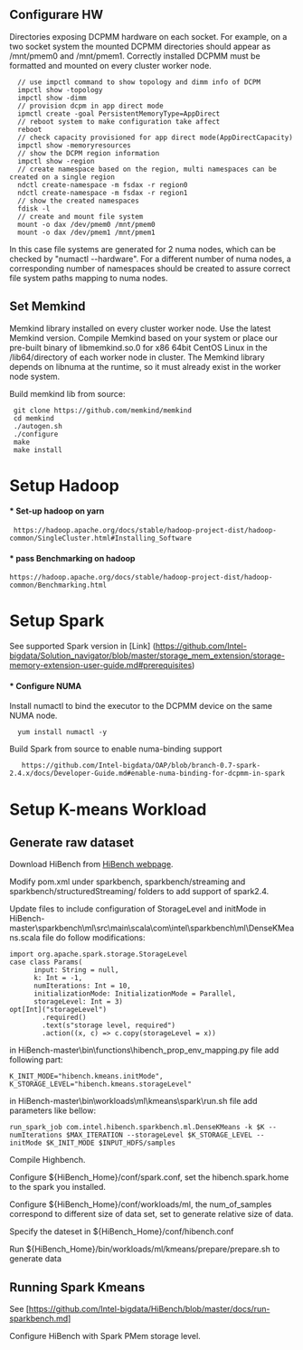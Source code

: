 ## Configurare HW
   Directories exposing DCPMM hardware on each socket. For example, on a two socket system the mounted DCPMM directories should appear as /mnt/pmem0 and /mnt/pmem1. Correctly installed DCPMM must be formatted and mounted on every cluster worker node.
   
      // use impctl command to show topology and dimm info of DCPM
      impctl show -topology
      impctl show -dimm
      // provision dcpm in app direct mode
      ipmctl create -goal PersistentMemoryType=AppDirect
      // reboot system to make configuration take affect
      reboot
      // check capacity provisioned for app direct mode(AppDirectCapacity)
      impctl show -memoryresources
      // show the DCPM region information
      impctl show -region
      // create namespace based on the region, multi namespaces can be created on a single region
      ndctl create-namespace -m fsdax -r region0
      ndctl create-namespace -m fsdax -r region1
      // show the created namespaces
      fdisk -l
      // create and mount file system
      mount -o dax /dev/pmem0 /mnt/pmem0
      mount -o dax /dev/pmem1 /mnt/pmem1
   In this case file systems are generated for 2 numa nodes, which can be checked by "numactl --hardware". For a different number of numa nodes, a corresponding number of namespaces should be created to assure correct file system paths mapping to numa nodes.

## Set Memkind
   Memkind library installed on every cluster worker node. Use the latest Memkind version. Compile Memkind based on your system or place our pre-built binary of libmemkind.so.0 for x86 64bit CentOS Linux in the /lib64/directory of each worker node in cluster. The Memkind library depends on libnuma at the runtime, so it must already exist in the worker node system.
    
Build memkind lib from source:

     git clone https://github.com/memkind/memkind
     cd memkind
     ./autogen.sh
     ./configure
     make
     make install

# Setup Hadoop
#### * Set-up hadoop on yarn 
     https://hadoop.apache.org/docs/stable/hadoop-project-dist/hadoop-common/SingleCluster.html#Installing_Software
#### * pass Benchmarking on hadoop  
    https://hadoop.apache.org/docs/stable/hadoop-project-dist/hadoop-common/Benchmarking.html

# Setup Spark
See supported Spark version in [Link] (https://github.com/Intel-bigdata/Solution_navigator/blob/master/storage_mem_extension/storage-memory-extension-user-guide.md#prerequisites)

#### * Configure  NUMA
Install numactl to bind the executor to the DCPMM device on the same NUMA node.
 
      yum install numactl -y

Build Spark from source to enable numa-binding support

       https://github.com/Intel-bigdata/OAP/blob/branch-0.7-spark-2.4.x/docs/Developer-Guide.md#enable-numa-binding-for-dcpmm-in-spark

# Setup K-means Workload

## Generate raw dataset
Download HiBench from [HiBench webpage](https://github.com/intel-hadoop/HiBench.git).

Modify pom.xml under sparkbench, sparkbench/streaming and sparkbench/structuredStreaming/ folders to add support of spark2.4.

Update files to include configuration of StorageLevel and initMode
in HiBench-master\sparkbench\ml\src\main\scala\com\intel\sparkbench\ml\DenseKMeans.scala file do follow modifications:

    import org.apache.spark.storage.StorageLevel
    case class Params(
          input: String = null,
          k: Int = -1,
          numIterations: Int = 10,
          initializationMode: InitializationMode = Parallel,
          storageLevel: Int = 3)
    opt[Int]("storageLevel")
            .required()
            .text(s"storage level, required")
            .action((x, c) => c.copy(storageLevel = x))

in HiBench-master\bin\functions\hibench_prop_env_mapping.py file add following part:

    K_INIT_MODE="hibench.kmeans.initMode",
    K_STORAGE_LEVEL="hibench.kmeans.storageLevel" 

in HiBench-master\bin\workloads\ml\kmeans\spark\run.sh file add parameters like bellow:

    run_spark_job com.intel.hibench.sparkbench.ml.DenseKMeans -k $K --numIterations $MAX_ITERATION --storageLevel $K_STORAGE_LEVEL --initMode $K_INIT_MODE $INPUT_HDFS/samples
 
Compile Highbench.

Configure ${HiBench_Home}/conf/spark.conf, set the hibench.spark.home to the spark you installed.

Configure ${HiBench_Home}/conf/workloads/ml, the num_of_samples correspond to different size of data set, set to generate relative size of data.
 
Specify the dateset in ${HiBench_Home}/conf/hibench.conf
 
Run ${HiBench_Home}/bin/workloads/ml/kmeans/prepare/prepare.sh to generate data

## Running Spark Kmeans
See [https://github.com/Intel-bigdata/HiBench/blob/master/docs/run-sparkbench.md] 

Configure HiBench with Spark PMem storage level.
